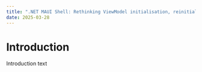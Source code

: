 ```yaml
---
title: ".NET MAUI Shell: Rethinking ViewModel initialisation, reinitialisation and passing parameters"
date: 2025-03-28
---
```


# Introduction

Introduction text
